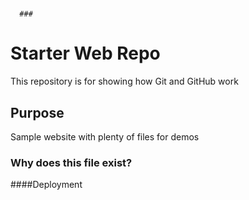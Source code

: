 #
   ##
      ###

# Starter Web Repo

This repository is for showing how Git and GitHub work

## Purpose

Sample website with plenty of files for demos

### Why does this file exist?

####Deployment

